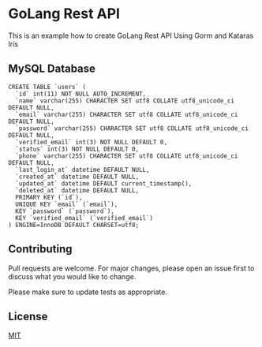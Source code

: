 # GoLang Rest API

This is an example how to create GoLang Rest API Using Gorm and Kataras Iris

## MySQL Database

```mysql
CREATE TABLE `users` (
  `id` int(11) NOT NULL AUTO_INCREMENT,
  `name` varchar(255) CHARACTER SET utf8 COLLATE utf8_unicode_ci DEFAULT NULL,
  `email` varchar(255) CHARACTER SET utf8 COLLATE utf8_unicode_ci DEFAULT NULL,
  `password` varchar(255) CHARACTER SET utf8 COLLATE utf8_unicode_ci DEFAULT NULL,
  `verified_email` int(3) NOT NULL DEFAULT 0,
  `status` int(3) NOT NULL DEFAULT 0,
  `phone` varchar(255) CHARACTER SET utf8 COLLATE utf8_unicode_ci DEFAULT NULL,
  `last_login_at` datetime DEFAULT NULL,
  `created_at` datetime DEFAULT NULL,
  `updated_at` datetime DEFAULT current_timestamp(),
  `deleted_at` datetime DEFAULT NULL,
  PRIMARY KEY (`id`),
  UNIQUE KEY `email` (`email`),
  KEY `password` (`password`),
  KEY `verified_email` (`verified_email`)
) ENGINE=InnoDB DEFAULT CHARSET=utf8;
```

## Contributing
Pull requests are welcome. For major changes, please open an issue first to discuss what you would like to change.

Please make sure to update tests as appropriate.

## License
[MIT](https://github.com/Ganamuhibudin/goapi/blob/master/LICENSE)